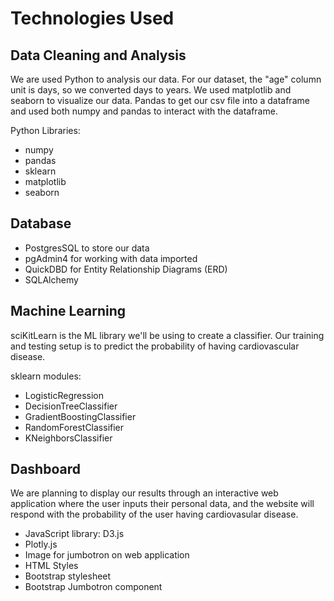 # Technologies Used

## Data Cleaning and Analysis
We are used Python to analysis our data. For our dataset, the "age" column unit is days, so we converted days to years. We used matplotlib and seaborn to visualize our data. Pandas to get our csv file into a dataframe and used both numpy and pandas to interact with the dataframe.

Python Libraries:
- numpy
- pandas
- sklearn
- matplotlib
- seaborn

## Database
- PostgresSQL to store our data
- pgAdmin4 for working with data imported
- QuickDBD for Entity Relationship Diagrams (ERD)
- SQLAlchemy

## Machine Learning
sciKitLearn is the ML library we'll be using to create a classifier. Our training and testing setup is to predict the probability of having cardiovascular disease.

sklearn modules:
- LogisticRegression
- DecisionTreeClassifier
- GradientBoostingClassifier
- RandomForestClassifier
- KNeighborsClassifier

## Dashboard
We are planning to display our results through an interactive web application where the user inputs their personal data, and the website will respond with the probability of the user having cardiovasular disease. 

- JavaScript library: D3.js
- Plotly.js
- Image for jumbotron on web application
- HTML Styles
- Bootstrap stylesheet
- Bootstrap Jumbotron component